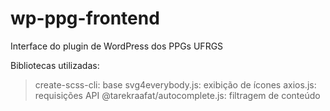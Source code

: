 # wp-ppg-frontend
Interface do plugin de WordPress dos PPGs UFRGS

Bibliotecas utilizadas:

> create-scss-cli: base
> svg4everybody.js: exibição de ícones
> axios.js: requisições API
> @tarekraafat/autocomplete.js: filtragem de conteúdo